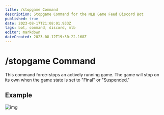 ```yaml
---
title: /stopgame Command
description: Stopgame Command for the MLB Game Feed Discord Bot
published: true
date: 2023-08-17T21:08:01.933Z
tags: bot, command, discord, mlb
editor: markdown
dateCreated: 2023-08-12T19:30:22.168Z
---
```


# /stopgame Command

This command force-stops an actively running game. The game will stop on its own when the game state is set to "Final" or "Suspended."

## Example

![img](https://cdn.chew.pro/imgs/JTmwUxrA.png)